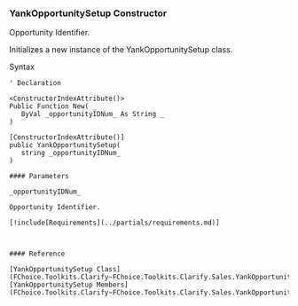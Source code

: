 ﻿### YankOpportunitySetup Constructor

Opportunity Identifier.

Initializes a new instance of the YankOpportunitySetup class.

Syntax

```vbnet
' Declaration

<ConstructorIndexAttribute()>
Public Function New( _
   ByVal _opportunityIDNum_ As String _
)

[ConstructorIndexAttribute()]
public YankOpportunitySetup( 
   string _opportunityIDNum_
)

#### Parameters

_opportunityIDNum_

Opportunity Identifier.

[!include[Requirements](../partials/requirements.md)]



#### Reference

[YankOpportunitySetup Class](FChoice.Toolkits.Clarify~FChoice.Toolkits.Clarify.Sales.YankOpportunitySetup.md)  
[YankOpportunitySetup Members](FChoice.Toolkits.Clarify~FChoice.Toolkits.Clarify.Sales.YankOpportunitySetup_members.md)